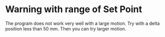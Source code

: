# Warning with range of Set Point
The program does not work very well with a large motion.
Try with a delta position less than 50 mm.
Then you can try larger motion.